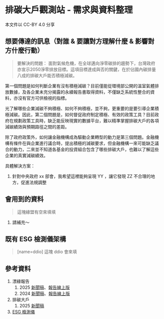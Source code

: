 # 排碳大戶觀測站 - 需求與資料整理

本文件以 CC-BY 4.0 分享

## 想要傳達的訊息（對誰 & 要讓對方理解什麼 & 影響對方什麼行動）

>要解決的問題：
面對氣候危機，在全球邁向淨零碳排的趨勢下，台灣政府亦宣示2050淨零排放目標。這項目標達成與否的關鍵，在於佔國內碳排量八成的排碳大戶能否積極減碳。

第一個問題是如何判斷企業有沒有積極減碳？目前僅能從環境部公開的溫室氣體排放數據，及各企業未充分揭露的永續報告書取得資料，不僅缺乏系統性整合的資料，亦沒有官方可供檢視的指標。

光了解哪些企業減碳不夠積極、如何不夠積極，並不夠，更重要的是要引導企業積極減碳。因此，第二個問題是，如何督促政府制定積極、有效的政策工具？目前政府在規劃政策工具時，缺乏能反映現實的數據平台，難以精準掌握排碳大戶的各項減碳績效與預期路徑之間的差距。

除了政府政策外，如何讓金融機構成為驅動企業轉型的動力是第三個問題。金融機構有條件在與企業進行議合時，提出積極的減碳要求，但金融機構一來可能缺乏議合的動力，二來並不知道各基金的投資組合包含了哪些排碳大戶，也難以了解這些企業的真實減碳績效。

具體解決方案：


1. 針對中央政府 xx 部會，我希望這裡能夠呈現 YY ，讓它發現 ZZ 不合理的地方，促進法規調整

## 會用到的資料

> 這塊綠盟有空來填填

1. 請補充～

## 既有 ESG 檢測儀架構

> [name=ddio]
> 這塊 ddio 會來填

## 參考資料

1. 漂綠報告
   1. 2025 [新聞稿](https://gcaa.org.tw/14918/)、[報告線上版](https://publish.gcaa.org.tw/2025-corporate-sustainability-reporting-tracker)
   1. 2024 [新聞稿](https://gcaa.org.tw/10468/)、[報告線上版](https://publish.gcaa.org.tw/2024-corporate-sustainability-reporting-tracker)
2. 排碳大戶
   1. 2025 [新聞稿](https://gcaa.org.tw/14739/)
1. [ESG 檢測儀](https://thaubing-esg.gcaa.org.tw/industry)